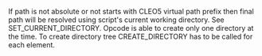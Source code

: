 If path is not absolute or not starts with CLEO5 virtual path prefix then final path will be resolved using script's current working directory. See SET_CURRENT_DIRECTORY.
Opcode is able to create only one directory at the time. To create directory tree CREATE_DIRECTORY has to be called for each element.
